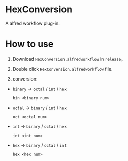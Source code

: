 # HexConversion

A alfred workflow plug-in.

# How to use

1. Download `HexConversion.alfredworkflow` in `release`。
2. Double click `HexConversion.alfredworkflow` file.

3. conversion:

  * `binary` -> `octal` / `int` / `hex`

    ```
    bin <binary num>
    ```
    
  * `octal` -> `binary` / `int` / `hex`

    ```
    oct <octal num>
    ```
    
  * `int` -> `binary` / `octal` / `hex`

    ```
    int <int num>
    ```
    
  * `hex` -> `binary` / `octal` / `int`

    ```
    hex <hex num>
    ```
 